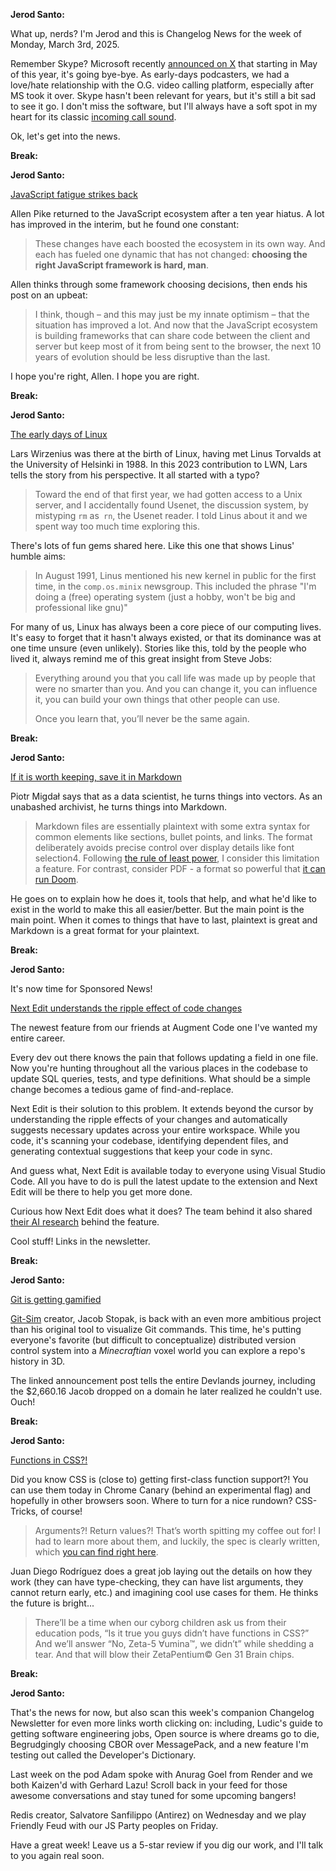 **Jerod Santo:**

What up, nerds? I'm Jerod and this is Changelog News for the week of Monday, March 3rd, 2025.

Remember Skype? Microsoft recently [announced on X](https://x.com/Skype/status/1895477868261412953) that starting in May of this year, it's going bye-bye. As early-days podcasters, we had a love/hate relationship with the O.G. video calling platform, especially after MS took it over. Skype hasn't been relevant for years, but it's still a bit sad to see it go. I don't miss the software, but I'll always have a soft spot in my heart for its classic [incoming call sound](https://www.youtube.com/watch?v=sXmA95q6HOE).

Ok, let's get into the news.

**Break:**

**Jerod Santo:**

[JavaScript fatigue strikes back](https://allenpike.com/2025/javascript-fatigue-ssr)

Allen Pike returned to the JavaScript ecosystem after a ten year hiatus. A lot has improved in the interim, but he found one constant:

> These changes have each boosted the ecosystem in its own way. And each has fueled one dynamic that has not changed: **choosing the right JavaScript framework is hard, man**.

Allen thinks through some framework choosing decisions, then ends his post on an upbeat:

> I think, though – and this may just be my innate optimism – that the situation has improved a lot. And now that the JavaScript ecosystem is building frameworks that can share code between the client and server but keep most of it from being sent to the browser, the next 10 years of evolution should be less disruptive than the last.

I hope you're right, Allen. I hope you are right.

**Break:**

**Jerod Santo:**

[The early days of Linux](https://lwn.net/Articles/928581/)

Lars Wirzenius was there at the birth of Linux, having met Linus Torvalds at the University of Helsinki in 1988. In this 2023 contribution to LWN, Lars tells the story from his perspective. It all started with a typo?

> Toward the end of that first year, we had gotten access to a Unix server, and I accidentally found Usenet, the discussion system, by mistyping `rm` as` rn`, the Usenet reader. I told Linus about it and we spent way too much time exploring this.

There's lots of fun gems shared here. Like this one that shows Linus' humble aims:

> In August 1991, Linus mentioned his new kernel in public for the first time, in the `comp.os.minix` newsgroup. This included the phrase "I'm doing a (free) operating system (just a hobby, won't be big and professional like gnu)"

For many of us, Linux has always been a core piece of our computing lives. It's easy to forget that it hasn't always existed, or that its dominance was at one time unsure (even unlikely). Stories like this, told by the people who lived it, always remind me of this great insight from Steve Jobs:

> Everything around you that you call life was made up by people that were no smarter than you. And you can change it, you can influence it, you can build your own things that other people can use.
>
> Once you learn that, you’ll never be the same again.

**Break:**

**Jerod Santo:**

[If it is worth keeping, save it in Markdown](https://p.migdal.pl/blog/2025/02/markdown-saves)

Piotr Migdał says that as a data scientist, he turns things into vectors. As an unabashed archivist, he turns things into Markdown.

> Markdown files are essentially plaintext with some extra syntax for common elements like sections, bullet points, and links. The format deliberately avoids precise control over display details like font selection4. Following [the rule of least power](https://en.wikipedia.org/wiki/Rule_of_least_power), I consider this limitation a feature. For contrast, consider PDF - a format so powerful that [it can run Doom](https://www.reddit.com/r/itrunsdoom/comments/1i02c6b/doom_in_a_pdf_file/).

He goes on to explain how he does it, tools that help, and what he'd like to exist in the world to make this all easier/better. But the main point is the main point. When it comes to things that have to last, plaintext is great and Markdown is a great format for your plaintext.

**Break:**

**Jerod Santo:**

It's now time for Sponsored News!

[Next Edit understands the ripple effect of code changes](https://www.augmentcode.com/blog/introducing-next-edit-for-vscode?utm_source=changelog&utm_medium=newsletter&utm_campaign=changelog-news)

The newest feature from our friends at Augment Code one I've wanted my entire career.

Every dev out there knows the pain that follows updating a field in one file. Now you're hunting throughout all the various places in the codebase to update SQL queries, tests, and type definitions. What should be a simple change becomes a tedious game of find-and-replace.

Next Edit is their solution to this problem. It extends beyond the cursor by understanding the ripple effects of your changes and automatically suggests necessary updates across your entire workspace. While you code, it's scanning your codebase, identifying dependent files, and generating contextual suggestions that keep your code in sync.

And guess what, Next Edit is available today to everyone using Visual Studio Code. All you have to do is pull the latest update to the extension and Next Edit will be there to help you get more done.

Curious how Next Edit does what it does? The team behind it also shared [their AI research](https://www.augmentcode.com/blog/the-ai-research-behind-next-edit) behind the feature.

Cool stuff! Links in the newsletter.

**Break:**

**Jerod Santo:**

[Git is getting gamified](https://initialcommit.com/blog/im-making-a-git-game)

[Git-Sim](https://github.com/initialcommit-com/git-sim) creator, Jacob Stopak, is back with an even more ambitious project than his original tool to visualize Git commands. This time, he's putting everyone's favorite (but difficult to conceptualize) distributed version control system into a *Minecraftian* voxel world you can explore a repo's history in 3D.

The linked announcement post tells the entire Devlands journey, including the $2,660.16 Jacob dropped on a domain he later realized he couldn't use. Ouch!

**Break:**

**Jerod Santo:**

[Functions in CSS?!](https://css-tricks.com/functions-in-css/)

Did you know CSS is (close to) getting first-class function support?! You can use them today in Chrome Canary (behind an experimental flag) and hopefully in other browsers soon. Where to turn for a nice rundown? CSS-Tricks, of course!

> Arguments?! Return values?! That’s worth spitting my coffee out for! I had to learn more about them, and luckily, the spec is clearly written, which [you can find right here](https://drafts.csswg.org/css-mixins-1/).

Juan Diego Rodríguez does a great job laying out the details on how they work (they can have type-checking, they can have list arguments, they cannot return early, etc.) and imagining cool use cases for them. He thinks the future is bright...

> There’ll be a time when our cyborg children ask us from their education pods, “Is it true you guys didn’t have functions in CSS?” And we’ll answer “No, Zeta-5 ∀umina™, we didn’t” while shedding a tear. And that will blow their ZetaPentium© Gen 31 Brain chips.

**Break:**

**Jerod Santo:**

That's the news for now, but also scan this week's companion Changelog Newsletter for even more links worth clicking on: including, Ludic's guide to getting software engineering jobs, Open source is where dreams go to die, Begrudgingly choosing CBOR over MessagePack, and a new feature I'm testing out called the Developer's Dictionary.



Last week on the pod Adam spoke with Anurag Goel from Render and we both Kaizen'd with Gerhard Lazu! Scroll back in your feed for those awesome conversations and stay tuned for some upcoming bangers!

Redis creator, Salvatore Sanfilippo (Antirez) on Wednesday and we play Friendly Feud with our JS Party peoples on Friday.

Have a great week! Leave us a 5-star review if you dig our work, and I'll talk to you again real soon.
